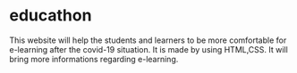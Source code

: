 # educathon

This website will help the students and learners to be more comfortable for e-learning after the covid-19 situation.
It is made by using HTML,CSS.
It will bring more informations regarding e-learning.
